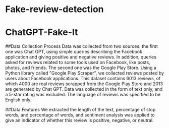 # Fake-review-detection

# ChatGPT-Fake-It
##Data Collection Process
Data was collected from two sources: the first one was Chat GPT, using simple queries describing the Facebook application and giving positive and negative reviews. In addition, queries asked for reviews related to some tools used on Facebook, like posts, photos, and friends. The second one was the Google Play Store. Using a Python library called "Google Play Scraper", we collected reviews posted by users about Facebook applications. This dataset contains 6013 reviews, of which 4000 are real reviews scrapped from the Google Play Store and 2013 are generated by Chat GPT. Data was collected in the form of text only, and a 5-star rating was excluded. The language of reviews was specified to be English only.

##Data Features
We extracted the length of the text, percentage of stop words, and percentage of words, and sentiment analysis was applied to give an indicator of whether this review is positive, negative, or neutral.

